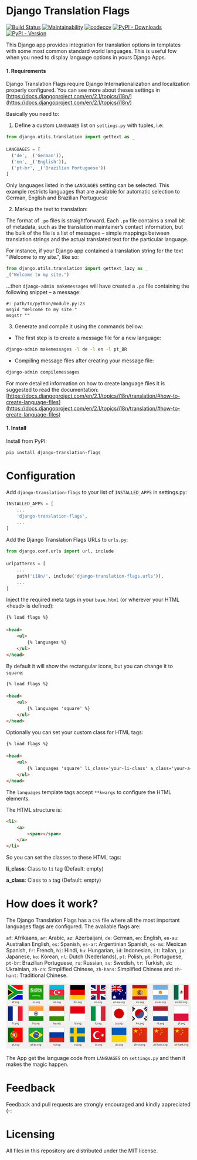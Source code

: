 # Django Translation Flags

[![Build Status](https://travis-ci.org/silviolleite/django-translation-flags.svg)](https://travis-ci.org/silviolleite/django-translation-flags)
[![Maintainability](https://api.codeclimate.com/v1/badges/1d00a2cbf958477ca97e/maintainability)](https://codeclimate.com/github/silviolleite/django-translation-flags/maintainability)
[![codecov](https://codecov.io/gh/silviolleite/django-translation-flags/branch/master/graph/badge.svg)](https://codecov.io/gh/silviolleite/django-translation-flags) 
[![PyPI - Downloads](https://img.shields.io/pypi/dd/django-translation-flags.svg)](https://pypi.org/project/django-pwa/)
[![PyPI - Version](https://img.shields.io/pypi/v/django-translation-flags.svg)](https://pypi.org/project/django-translation-flags)

This Django app provides integration for translation options in templates with some most common standard world languages. This is useful fow when you need to display language options in yours Django Apps. 


#### 1. Requirements
Django Translation Flags require Django Internationalization and localization properly configured. You can see more about theses settings in [https://docs.djangoproject.com/en/2.1/topics/i18n/](https://docs.djangoproject.com/en/2.1/topics/i18n/)

Basically you need to:
 
1. Define a custom `LANGUAGES` list on `settings.py` with tuples, i.e:

```python
from django.utils.translation import gettext as _

LANGUAGES = [
  ('de', _('German')),
  ('en', _('English')),
  ('pt-br', _('Brazilian Portuguese'))
]
```
Only languages listed in the `LANGUAGES` setting can be selected.
This example restricts languages that are available for automatic selection to German, English and Brazilian Portuguese

2. Markup the text to translation:

The format of `.po` files is straightforward. Each `.po` file contains a small bit of metadata, such as the translation maintainer’s contact information, but the bulk of the file is a list of messages – simple mappings between translation strings and the actual translated text for the particular language.

For instance, if your Django app contained a translation string for the text "Welcome to my site.", like so:

```python
from django.utils.translation import gettext_lazy as _
_("Welcome to my site.")

```
...then `django-admin makemessages` will have created a `.po` file containing the following snippet – a message:

```text
#: path/to/python/module.py:23
msgid "Welcome to my site."
msgstr ""

```

3. Generate and compile it using the commands bellow:

- The first step is to create a message file for a new language:
```bash
django-admin makemessages -l de -l en -l pt_BR
```
- Compiling message files after creating your message file:

```bash
django-admin compilemessages
```

For more detailed information on how to create language files it is suggested to read the documentation: [https://docs.djangoproject.com/en/2.1/topics/i18n/translation/#how-to-create-language-files](https://docs.djangoproject.com/en/2.1/topics/i18n/translation/#how-to-create-language-files)

#### 1. Install
Install from PyPI:

```
pip install django-translation-flags
```

Configuration
=====
Add `django-translation-flags` to your list of `INSTALLED_APPS` in settings.py:

```python
INSTALLED_APPS = [
    ...
    'django-translation-flags',
    ...
]
```
Add the Django Translation Flags URLs to `urls.py`:
```python
from django.conf.urls import url, include

urlpatterns = [
    ...
    path('i18n/', include('django-translation-flags.urls')),
    ...
]
```

Inject the required meta tags in your `base.html` (or wherever your HTML &lt;head&gt; is defined):
```html
{% load flags %}

<head>
    <ul>
        {% languages %}
    </ul>
</head>
```
By default it will show the rectangular icons, but you can change it to `square`:
```html
{% load flags %}

<head>
    <ul>
        {% languages 'square' %}
    </ul>
</head>
```

Optionally you can set your custom class for HTML tags: 
```html
{% load flags %}

<head>
    <ul>
        {% languages 'square' li_class='your-li-class' a_class='your-a-class' %}
    </ul>
</head>
```

The `languages` template tags accept `**kwargs` to configure the HTML elements.

The HTML structure is:

```html
<li>
    <a>
        <span></span>
    </a>
</li>
```

So you can set the classes to these HTML tags:

**li_class**: Class to `li` tag (Default: empty)

**a_class**: Class to `a` tag (Default: empty)


How does it work?
=====
The Django Translation Flags has a `CSS` file where all the most important languages flags are configured. The avaliable flags are:

`af`: Afrikaans, `ar`: Arabic, `az`: Azerbaijani, `de`: German, `en`: English, `en-au`: Australian English, `es`: Spanish, `es-ar`: Argentinian Spanish, `es-mx`: Mexican Spanish, `fr`: French, `hi`: Hindi, `hu`: Hungarian, `id`: Indonesian, `it`: Italian, `ja`: Japanese, `ko`: Korean, `nl`: Dutch (Nederlands), `pl`: Polish, `pt`: Portuguese, `pt-br`: Brazilian Portuguese, `ru`: Russian, `sv`: Swedish, `tr`: Turkish, `uk`: Ukrainian, `zh-cn`: Simplified Chinese, `zh-hans`: Simplified Chinese and `zh-hant`: Traditional Chinese.

![](assets/img/flags.png)

The App get the language code from `LANGUAGES` on `settings.py` and then it makes the magic happen.

Feedback
=====
Feedback and pull requests are strongly encouraged and kindly appreciated (-:

Licensing
=====
All files in this repository are distributed under the MIT license.